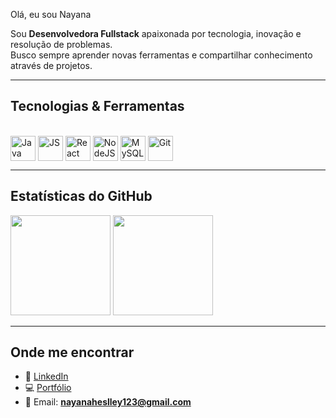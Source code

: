 Olá, eu sou Nayana

Sou **Desenvolvedora Fullstack** apaixonada por tecnologia, inovação e resolução de problemas.  
Busco sempre aprender novas ferramentas e compartilhar conhecimento através de projetos. 

---

## Tecnologias & Ferramentas
<div style="display: inline_block"><br>
  <img align="center" alt="Java" height="40" width="40" src="https://cdn.jsdelivr.net/gh/devicons/devicon/icons/java/java-original.svg">
  <img align="center" alt="JS" height="40" width="40" src="https://cdn.jsdelivr.net/gh/devicons/devicon/icons/javascript/javascript-original.svg">
  <img align="center" alt="React" height="40" width="40" src="https://cdn.jsdelivr.net/gh/devicons/devicon/icons/react/react-original.svg">
  <img align="center" alt="NodeJS" height="40" width="40" src="https://cdn.jsdelivr.net/gh/devicons/devicon/icons/nodejs/nodejs-original.svg">
  <img align="center" alt="MySQL" height="40" width="40" src="https://cdn.jsdelivr.net/gh/devicons/devicon/icons/mysql/mysql-original.svg">
  <img align="center" alt="Git" height="40" width="40" src="https://cdn.jsdelivr.net/gh/devicons/devicon/icons/git/git-original.svg">
</div>

---

## Estatísticas do GitHub
<div>
  <img height="160em" src="https://github-readme-stats.vercel.app/api?username=Nayana-Oliveira&show_icons=true&theme=tokyonight&include_all_commits=true&count_private=true"/>
  <img height="160em" src="https://github-readme-stats.vercel.app/api/top-langs/?username=Nayana-Oliveira&layout=compact&langs_count=7&theme=tokyonight"/>
</div>

---

## Onde me encontrar
- 💼 [LinkedIn]([https://www.linkedin.com/in/seulinkedin](https://www.linkedin.com/in/nayana-heslley-barbosa-oliveira-65796537b/))  
- 💻 [Portfólio](https://seusite.com)  
- 📧 Email: **nayanaheslley123@gmail.com**
